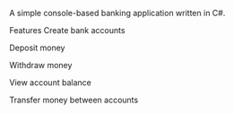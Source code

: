 
A simple console-based banking application written in C#.

Features
Create bank accounts

Deposit money

Withdraw money

View account balance

Transfer money between accounts
